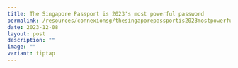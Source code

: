 ```yaml
---
title: The Singapore Passport is 2023's most powerful password
permalink: /resources/connexionsg/thesingaporepassportis2023mostpowerfulpassport/
date: 2023-12-08
layout: post
description: ""
image: ""
variant: tiptap
---
```

